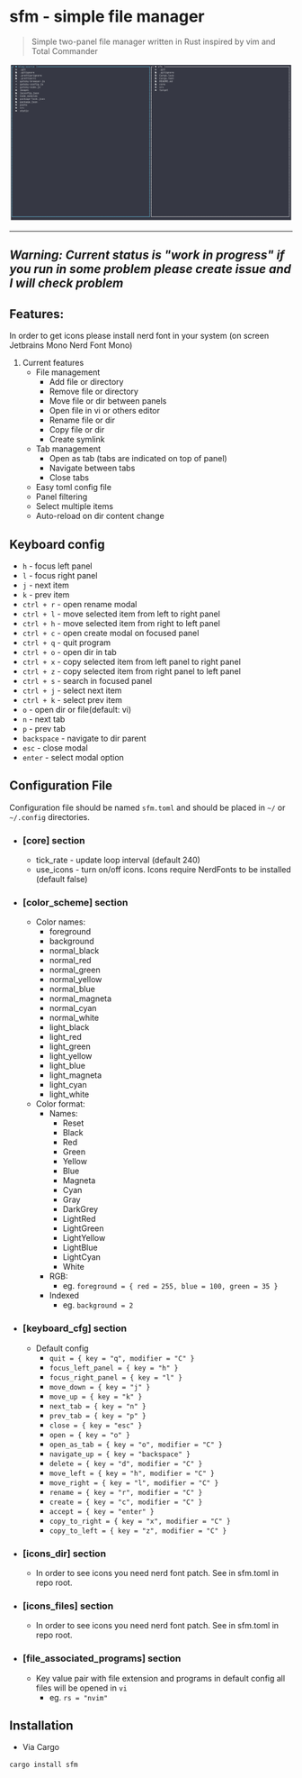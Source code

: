 # sfm - simple file manager

> Simple two-panel file manager written in Rust inspired by vim and Total Commander

![screenshot](./screen.png)

---

## _Warning: Current status is "work in progress" if you run in some problem please create issue and I will check problem_

## Features:

In order to get icons please install nerd font in your system (on screen Jetbrains Mono Nerd Font Mono)

1. Current features
   - File management
     - Add file or directory
     - Remove file or directory
     - Move file or dir between panels
     - Open file in vi or others editor
     - Rename file or dir
     - Copy file or dir
     - Create symlink
   - Tab management
     - Open as tab (tabs are indicated on top of panel)
     - Navigate between tabs
     - Close tabs
   - Easy toml config file
   - Panel filtering
   - Select multiple items
   - Auto-reload on dir content change

## Keyboard config

- `h` - focus left panel
- `l` - focus right panel
- `j` - next item
- `k` - prev item
- `ctrl + r` - open rename modal
- `ctrl + l` - move selected item from left to right panel
- `ctrl + h` - move selected item from right to left panel
- `ctrl + c` - open create modal on focused panel
- `ctrl + q` - quit program
- `ctrl + o` - open dir in tab
- `ctrl + x` - copy selected item from left panel to right panel
- `ctrl + z` - copy selected item from right panel to left panel
- `ctrl + s` - search in focused panel
- `ctrl + j` - select next item
- `ctrl + k` - select prev item
- `o` - open dir or file(default: vi)
- `n` - next tab
- `p` - prev tab
- `backspace` - navigate to dir parent
- `esc` - close modal
- `enter` - select modal option

## Configuration File

Configuration file should be named `sfm.toml` and should be placed in `~/` or `~/.config` directories.

- ### [core] section

  - tick_rate - update loop interval (default 240)
  - use_icons - turn on/off icons. Icons require NerdFonts to be installed (default false)

- ### [color_scheme] section

  - Color names:
    - foreground
    - background
    - normal_black
    - normal_red
    - normal_green
    - normal_yellow
    - normal_blue
    - normal_magneta
    - normal_cyan
    - normal_white
    - light_black
    - light_red
    - light_green
    - light_yellow
    - light_blue
    - light_magneta
    - light_cyan
    - light_white
  - Color format:
    - Names:
      - Reset
      - Black
      - Red
      - Green
      - Yellow
      - Blue
      - Magneta
      - Cyan
      - Gray
      - DarkGrey
      - LightRed
      - LightGreen
      - LightYellow
      - LightBlue
      - LightCyan
      - White
    - RGB:
      - eg. `foreground = { red = 255, blue = 100, green = 35 }`
    - Indexed
      - eg. `background = 2`

- ### [keyboard_cfg] section

  - Default config
    - `quit = { key = "q", modifier = "C" }`
    - `focus_left_panel = { key = "h" }`
    - `focus_right_panel = { key = "l" }`
    - `move_down = { key = "j" }`
    - `move_up = { key = "k" }`
    - `next_tab = { key = "n" }`
    - `prev_tab = { key = "p" }`
    - `close = { key = "esc" }`
    - `open = { key = "o" }`
    - `open_as_tab = { key = "o", modifier = "C" }`
    - `navigate_up = { key = "backspace" }`
    - `delete = { key = "d", modifier = "C" }`
    - `move_left = { key = "h", modifier = "C" }`
    - `move_right = { key = "l", modifier = "C" }`
    - `rename = { key = "r", modifier = "C" }`
    - `create = { key = "c", modifier = "C" }`
    - `accept = { key = "enter" }`
    - `copy_to_right = { key = "x", modifier = "C" }`
    - `copy_to_left = { key = "z", modifier = "C" }`

- ### [icons_dir] section
  - In order to see icons you need nerd font patch. See in sfm.toml in repo root.
- ### [icons_files] section

  - In order to see icons you need nerd font patch. See in sfm.toml in repo root.

- ### [file_associated_programs] section
  - Key value pair with file extension and programs in default config all files will be opened in `vi`
    - eg. `rs = "nvim"`

## Installation

- Via Cargo

```bash
cargo install sfm

```
